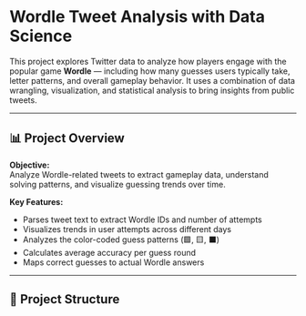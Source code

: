 # Wordle Tweet Analysis with Data Science

This project explores Twitter data to analyze how players engage with the popular game **Wordle** — including how many guesses users typically take, letter patterns, and overall gameplay behavior. It uses a combination of data wrangling, visualization, and statistical analysis to bring insights from public tweets.

---

## 📊 Project Overview

**Objective:**  
Analyze Wordle-related tweets to extract gameplay data, understand solving patterns, and visualize guessing trends over time.

**Key Features:**
- Parses tweet text to extract Wordle IDs and number of attempts
- Visualizes trends in user attempts across different days
- Analyzes the color-coded guess patterns (🟩, 🟨, ⬛)
- Calculates average accuracy per guess round
- Maps correct guesses to actual Wordle answers

---

## 📁 Project Structure

